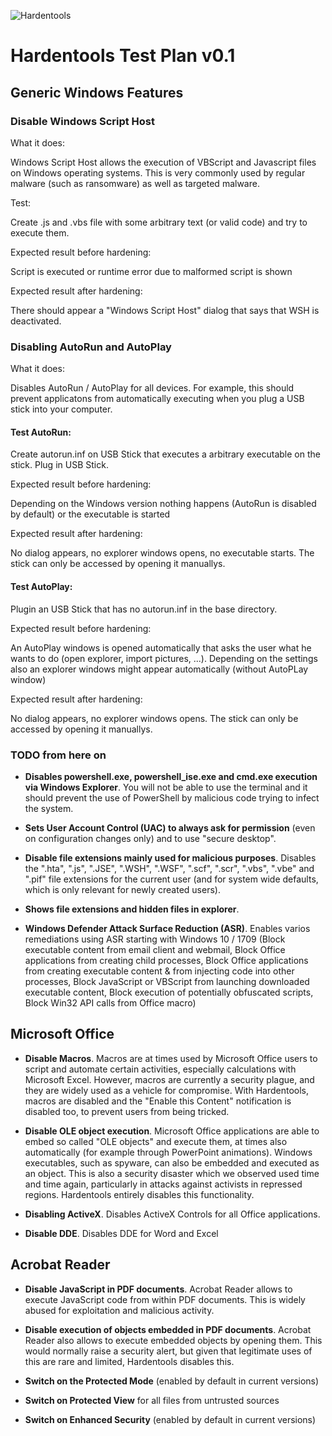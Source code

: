 ![Hardentools](https://github.com/securitywithoutborders/hardentools/raw/master/graphics/icon%40128.png)

# Hardentools Test Plan v0.1

## Generic Windows Features

### Disable Windows Script Host
What it does:

Windows Script Host allows the execution of VBScript and Javascript files on Windows operating systems. This is very commonly used by regular malware (such as ransomware) as well as targeted malware.

Test:

Create .js and .vbs file with some arbitrary text (or valid code) and try to execute them.

Expected result before hardening:

Script is executed or runtime error due to malformed script is shown

Expected result after hardening:

There should appear a "Windows Script Host" dialog that says that WSH is deactivated.

### Disabling AutoRun and AutoPlay
What it does:

Disables AutoRun / AutoPlay for all devices. For example, this should prevent applicatons from automatically executing when you plug a USB stick into your computer.

#### Test AutoRun:
Create autorun.inf on USB Stick that executes a arbitrary executable on the stick. Plug in USB Stick.

Expected result before hardening:

Depending on the Windows version nothing happens (AutoRun is disabled by default)
or the executable is started

Expected result after hardening:

No dialog appears, no explorer windows opens, no executable starts.
The stick can only be accessed by opening it manuallys.

#### Test AutoPlay:
Plugin an USB Stick that has no autorun.inf in the base directory.

Expected result before hardening:

An AutoPlay windows is opened automatically that asks the user what he wants to do (open explorer, import pictures, ...). Depending on the settings also an explorer windows might appear automatically (without AutoPLay window)

Expected result after hardening:

No dialog appears, no explorer windows opens.
The stick can only be accessed by opening it manuallys.



### TODO from here on



- **Disables powershell.exe, powershell_ise.exe and cmd.exe execution via Windows Explorer**. You will not be able to use the terminal and it should prevent the use of PowerShell by malicious code trying to infect the system.

- **Sets User Account Control (UAC) to always ask for permission** (even on configuration changes only) and to use "secure desktop".

- **Disable file extensions mainly used for malicious purposes**. Disables the ".hta", ".js", ".JSE", ".WSH", ".WSF", ".scf", ".scr", ".vbs", ".vbe" and ".pif" file extensions for the current user (and for system wide defaults, which is only relevant for newly created users).

- **Shows file extensions and hidden files in explorer**.

- **Windows Defender Attack Surface Reduction (ASR)**. Enables varios remediations using ASR starting with Windows 10 / 1709 (Block executable content from email client and webmail, Block Office applications from creating child processes, Block Office applications from creating executable content & from injecting code into other processes, Block JavaScript or VBScript from launching downloaded executable content, Block execution of potentially obfuscated scripts, Block Win32 API calls from Office macro)

## Microsoft Office

- **Disable Macros**. Macros are at times used by Microsoft Office users to script and automate certain activities, especially calculations with Microsoft Excel. However, macros are currently a security plague, and they are widely used as a vehicle for compromise. With Hardentools, macros are disabled and the "Enable this Content" notification is disabled too, to prevent users from being tricked.

- **Disable OLE object execution**. Microsoft Office applications are able to embed so called "OLE objects" and execute them, at times also automatically (for example through PowerPoint animations). Windows executables, such as spyware, can also be embedded and executed as an object. This is also a security disaster which we observed used time and time again, particularly in attacks against activists in repressed regions. Hardentools entirely disables this functionality.

- **Disabling ActiveX**. Disables ActiveX Controls for all Office applications.

- **Disable DDE**. Disables DDE for Word and Excel

## Acrobat Reader

- **Disable JavaScript in PDF documents**. Acrobat Reader allows to execute JavaScript code from within PDF documents. This is widely abused for exploitation and malicious activity.

- **Disable execution of objects embedded in PDF documents**. Acrobat Reader also allows to execute embedded objects by opening them. This would normally raise a security alert, but given that legitimate uses of this are rare and limited, Hardentools disables this.

- **Switch on the Protected Mode** (enabled by default in current versions)

- **Switch on Protected View** for all files from untrusted sources

- **Switch on Enhanced Security** (enabled by default in current versions)

